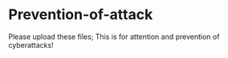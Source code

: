 # Prevention-of-attack
Please upload these files;
This is for attention and prevention of cyberattacks!
